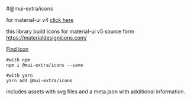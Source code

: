 #@mui-extra/icons

for material-ui v4 <a href="https://www.npmjs.com/package/@material-ui-extra/icons">click here</a>


this library build icons for material-ui v5
source form https://materialdesignicons.com/

<a href="https://mansi1.github.io/mdi-react-icons/">Find icon</a>


```shell
#with npm
npm i @mui-extra/icons --save

#with yarn
yarn add @mui-extra/icons
```

includes assets with svg files and a meta.json with additional information.
